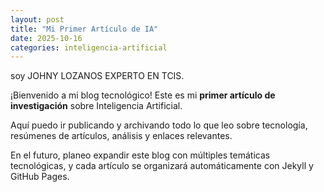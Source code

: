 ```yaml
---
layout: post
title: "Mi Primer Artículo de IA"
date: 2025-10-16
categories: inteligencia-artificial
---
```


soy JOHNY LOZANOS EXPERTO EN TCIS.

¡Bienvenido a mi blog tecnológico! Este es mi **primer artículo de investigación** sobre Inteligencia Artificial.  

Aquí puedo ir publicando y archivando todo lo que leo sobre tecnología, resúmenes de artículos, análisis y enlaces relevantes.  

En el futuro, planeo expandir este blog con múltiples temáticas tecnológicas, y cada artículo se organizará automáticamente con Jekyll y GitHub Pages.
